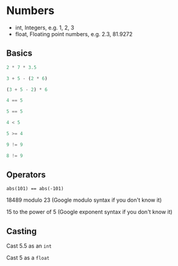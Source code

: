 # Numbers

- int, Integers, e.g. 1, 2, 3
- float, Floating point numbers, e.g. 2.3, 81.9272

## Basics
```python
2 * 7 * 3.5

3 + 5 - (2 * 6)

(3 + 5 - 2) * 6

4 == 5

5 == 5

4 < 5

5 >= 4

9 != 9

8 != 9

```


## Operators

`abs(101) == abs(-101)`

18489 modulo 23 (Google modulo syntax if you don't know it)

15 to the power of 5 (Google exponent syntax if you don't know it)


## Casting

Cast 5.5 as an `int`

Cast 5 as a `float`

